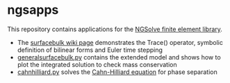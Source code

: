 # ngsapps
This repository contains applications for the [NGSolve finite element library](https://gitlab.asc.tuwien.ac.at/jschoeberl/ngsolve-docu/wikis/home).

 - The [surfacebulk wiki page](https://github.com/schruste/ngsapps/wiki/surfacebulk) demonstrates the Trace() operator, symbolic definition of bilinear forms and Euler time stepping
 - [generalsurfacebulk.py](https://github.com/schruste/ngsapps/blob/master/generalsurfbulk.py) contains the extended model and shows how to plot the integrated solution to check mass conservation
 - [cahnhilliard.py](https://github.com/schruste/ngsapps/blob/master/cahnhilliard.py) solves the [Cahn-Hilliard equation](https://en.wikipedia.org/wiki/Cahn%E2%80%93Hilliard_equation) for phase separation
